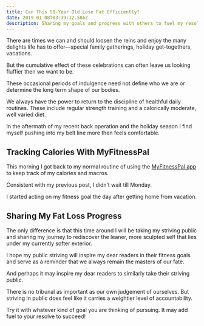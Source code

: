 ```yaml
---
title: Can This 50-Year Old Lose Fat Efficiently?
date: 2019-01-08T03:39:12.586Z
description: Sharing my goals and progress with others to fuel my resolve
---
```

There are times we can and should loosen the reins and enjoy the many delights life has to offer—special family gatherings, holiday get-togethers, vacations.  

But the cumulative effect of these celebrations can often leave us looking fluffier then we want to be.

These occasional periods of indulgence need not define who we are or determine the long term shape of our bodies. 

We always have the power to return to the discipline of healthful daily routines. These include regular strength training and a calorically moderate, well varied diet.

In the aftermath of my recent back operation and the holiday season I find myself pushing into my belt line more then feels comfortable. 

## Tracking Calories With MyFitnessPal 

This morning I got back to my normal routine of using the <a href="https://www.myfitnesspal.com/" target="blank">MyFitnessPal app</a> to keep track of my calories and macros.

Consistent with my previous post, I didn’t wait till Monday. 

 I started acting on my fitness goal the day after getting home from vacation.

## Sharing My Fat Loss Progress

The only difference is that this time around I will be taking my striving public and sharing my journey to rediscover the leaner, more sculpted self that lies under my currently softer exterior. 

I hope my public striving will inspire my dear readers in their fitness goals and serve as a reminder that we always remain the masters of our fate.  

And perhaps it may inspire my dear readers to similarly take their striving public.

There is no tribunal as important as our own judgement of ourselves.  But striving in public does feel like it carries a weightier level of accountability. 

Try it with whatever kind of goal you are thinking of pursuing. It may add fuel to your resolve to succeed!

